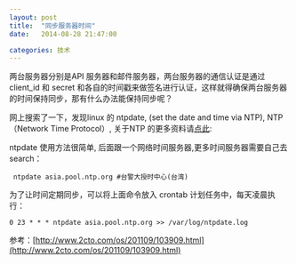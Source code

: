```yaml
---
layout: post
title:  "同步服务器时间"
date:   2014-08-28 21:47:00

categories: 技术
---
```


两台服务器分别是API 服务器和邮件服务器，两台服务器的通信认证是通过client_id 和 secret 和各自的时间戳来做签名进行认证，这样就得确保两台服务器的时间保持同步，那有什么办法能保持同步呢？

网上搜索了一下，发现linux 的 ntpdate, (set the date and time via NTP), NTP（Network Time Protocol）, 关于NTP 的更多资料请[点此](http://baike.baidu.com/view/1872618.htm):

ntpdate 使用方法很简单, 后面跟一个网络时间服务器,更多时间服务器需要自己去search：

```
 ntpdate asia.pool.ntp.org #台警大授时中心(台湾)
```
为了让时间定期同步，可以将上面命令放入 crontab 计划任务中，每天凌晨执行：

```
0 23 * * * ntpdate asia.pool.ntp.org >> /var/log/ntpdate.log

```
参考：[http://www.2cto.com/os/201109/103909.html](http://www.2cto.com/os/201109/103909.html)